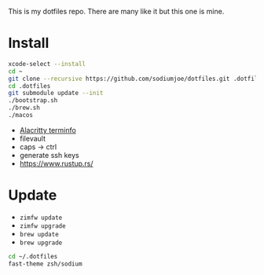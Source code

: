 This is my dotfiles repo. There are many like it but this one is mine.

# Install

```bash
xcode-select --install
cd ~
git clone --recursive https://github.com/sodiumjoe/dotfiles.git .dotfiles
cd .dotfiles
git submodule update --init
./bootstrap.sh
./brew.sh
./macos
```

* [Alacritty terminfo](https://github.com/alacritty/alacritty/blob/master/INSTALL.md#terminfo)
* filevault
* caps -> ctrl
* generate ssh keys
* https://www.rustup.rs/

# Update
* `zimfw update`
* `zimfw upgrade`
* `brew update`
* `brew upgrade`

```bash
cd ~/.dotfiles
fast-theme zsh/sodium
```
